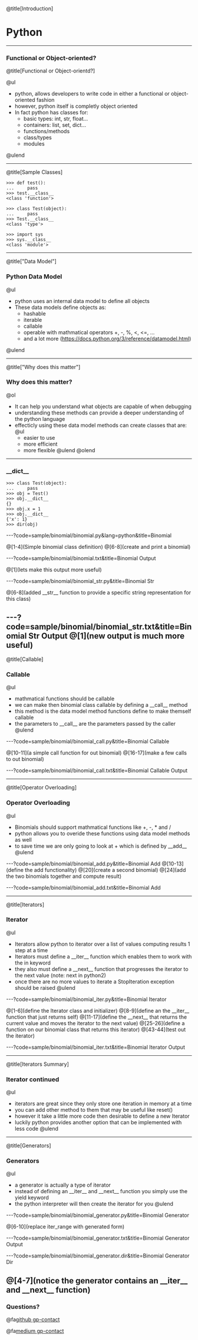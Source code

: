 @title[Introduction]

# Python

---

### Functional or Object-oriented?

@title[Functional or Object-orientd?]

@ul

- python, allows developers to write code in either a functional or object-oriented fashion
- however, python itself is completly object oriented
- In fact python has classes for:
    - basic types: int, str, float...
    - containers: list, set, dict...
    - functions/methods
    - class/types
    - modules

@ulend

---

@title[Sample Classes]

```[python]
>>> def test():
...     pass
>>> test.__class__
<class 'function'>
```

```[python]
>>> class Test(object):
...     pass
>>> Test.__class__
<class 'type'>
```

```[python]
>>> import sys
>>> sys.__class__
<class 'module'>
```
---

@title["Data Model"]

### Python Data Model

@ul

- python uses an internal data model to define all objects
- These data models define objects as:
    - hashable
    - iterable
    - callable
    - operable with mathmatical operators +, -, %, <, <=, ...
    - and a lot more (https://docs.python.org/3/reference/datamodel.html)

@ulend

---

@title["Why does this matter"]

### Why does this matter?

@ol
- It can help you understand what objects are capable of when debugging
- understanding these methods can provide a deeper understanding of the python language
- effecticly using these data model methods can create classes that are:
    @ul
    - easier to use
    - more efficient
    - more flexible
    @ulend
@olend

---

### \_\_dict\_\_

```
>>> class Test(object):
...     pass
>>> obj = Test()
>>> obj.__dict__
{}
>>> obj.x = 1
>>> obj.__dict__
{'x': 1}
>>> dir(obj)
```

---?code=sample/binomial/binomial.py&lang=python&title=Binomial

@[1-4](Simple binomial class definition)
@[6-8](create and print a binomial)

---?code=sample/binomial/binomial.txt&title=Binomial Output

@[1](lets make this output more useful)

---?code=sample/binomial/binomial_str.py&title=Binomial Str

@[6-8](added \_\_str\_\_ function to provide a specific string representation for this class)

---?code=sample/binomial/binomial_str.txt&title=Binomial Str Output
@[1](new output is much more useful)
---

@title[Callable]

### Callable

@ul
- mathmatical functions should be callable
- we can make then binomial class callable by defining a \_\_call\_\_ method
- this method is the data model method functions define to make themself callable
- the parameters to \_\_call\_\_ are the parameters passed by the caller
@ulend

---?code=sample/binomial/binomial_call.py&title=Binomial Callable

@[10-11](a simple call function for out binomial)
@[16-17](make a few calls to out binomial)

---?code=sample/binomial/binomial_call.txt&title=Binomial Callable Output

---

@title[Operator Overloading]
### Operator Overloading

@ul
- Binomials should support mathmatical functions like +, -, * and /
- python allows you to overide these functions using data model methods as well
- to save time we are only going to look at + which is defined by \_\_add\_\_
@ulend

---?code=sample/binomial/binomial_add.py&title=Binomial Add
@[10-13](define the add functionality)
@[20](create a second binomial)
@[24](add the two binomials together and compute result)

---?code=sample/binomial/binomial_add.txt&title=Binomial Add

---

@title[Iterators]

### Iterator

@ul
- Iterators allow python to iterator over a list of values computing results 1 step at a time
- Iterators must define a \_\_iter\_\_ function which enables them to work with the in keyword
- they also must define a \_\_next\_\_ function that progresses the iterator to the next value (note: next in python2)
- once there are no more values to iterate a StopIteration exception should be raised
@ulend

---?code=sample/binomial/binomial_iter.py&title=Binomial Iterator

@[1-6](define the Iterator class and initializer)
@[8-9](define an the \_\_iter\_\_ function that just returns self)
@[11-17](define the \_\_next\_\_ that returns the current value and moves the iterator to the next value)
@[25-26](define a function on our binomial class that returns this iterator)
@[43-44](test out the iterator)

---?code=sample/binomial/binomial_iter.txt&title=Binomial Iterator Output

---

@title[Iterators Summary]

### Iterator continued

@ul
- iterators are great since they only store one iteration in memory at a time
- you can add other method to them that may be useful like reset()
- however it take a little more code then desirable to define a new Iterator
- luckily python provides another option that can be implemented with less code
@ulend

---
@title[Generators]

### Generators

@ul
- a generator is actually a type of iterator
- instead of defining an \_\_iter\_\_ and \_\_next\_\_ function you simply use the yield keyword
- the python interpreter will then create the iterator for you
@ulend

---?code=sample/binomial/binomial_generator.py&title=Binomial Generator

@[6-10](replace iter_range with generated form)

---?code=sample/binomial/binomial_generator.txt&title=Binomial Generator Output

---?code=sample/binomial/binomial_generator.dir&title=Binomial Generator Dir

@[4-7](notice the generator contains an \_\_iter\_\_ and \_\_next\_\_ function)
---

### Questions?

@fa[github gp-contact](@BrandonHoffman)

@fa[medium gp-contact](brandon.michael.hoffman@gmail.com)
